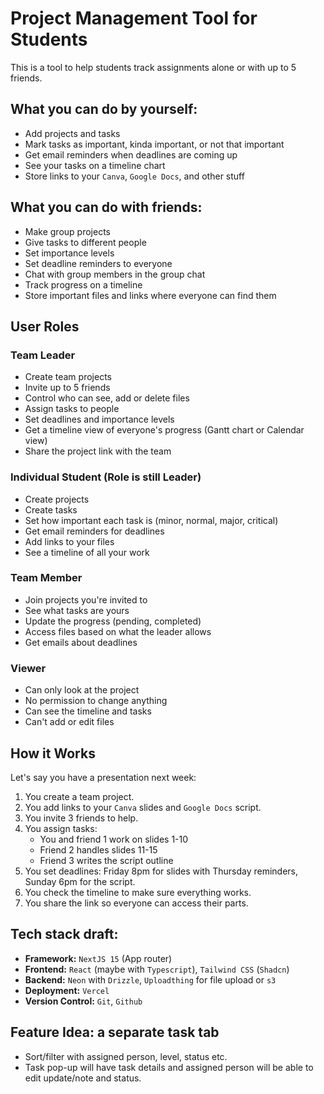# Project Management Tool for Students

This is a tool to help students track assignments alone or with up to 5 friends.

## What you can do by yourself:
- Add projects and tasks
- Mark tasks as important, kinda important, or not that important
- Get email reminders when deadlines are coming up
- See your tasks on a timeline chart
- Store links to your `Canva`, `Google Docs`, and other stuff

## What you can do with friends:
- Make group projects
- Give tasks to different people
- Set importance levels
- Set deadline reminders to everyone
- Chat with group members in the group chat
- Track progress on a timeline
- Store important files and links where everyone can find them

## User Roles

### Team Leader
- Create team projects
- Invite up to 5 friends
- Control who can see, add or delete files
- Assign tasks to people
- Set deadlines and importance levels
- Get a timeline view of everyone's progress (Gantt chart or Calendar view)
- Share the project link with the team

### Individual Student (Role is still Leader)
- Create projects
- Create tasks
- Set how important each task is (minor, normal, major, critical)
- Get email reminders for deadlines
- Add links to your files
- See a timeline of all your work

### Team Member
- Join projects you're invited to
- See what tasks are yours
- Update the progress (pending, completed)
- Access files based on what the leader allows
- Get emails about deadlines

### Viewer
- Can only look at the project
- No permission to change anything
- Can see the timeline and tasks
- Can't add or edit files

## How it Works

Let's say you have a presentation next week:

1.  You create a team project.
2.  You add links to your `Canva` slides and `Google Docs` script.
3.  You invite 3 friends to help.
4.  You assign tasks:
    - You and friend 1 work on slides 1-10
    - Friend 2 handles slides 11-15
    - Friend 3 writes the script outline
5.  You set deadlines: Friday 8pm for slides with Thursday reminders, Sunday 6pm for the script.
6.  You check the timeline to make sure everything works.
7.  You share the link so everyone can access their parts.

## Tech stack draft:
- **Framework:** `NextJS 15` (App router)
- **Frontend:** `React` (maybe with `Typescript`), `Tailwind CSS` (`Shadcn`)
- **Backend:** `Neon` with `Drizzle`, `Uploadthing` for file upload or `s3`
- **Deployment:** `Vercel`
- **Version Control:** `Git`, `Github`

## Feature Idea: a separate task tab
- Sort/filter with assigned person, level, status etc.
- Task pop-up will have task details and assigned person will be able to edit update/note and status.